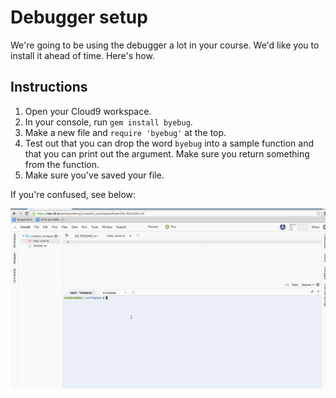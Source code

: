 # Debugger setup

We're going to be using the debugger a lot in your course.  We'd like you to install it ahead of time.  Here's how.

## Instructions

1. Open your Cloud9 workspace.
2. In your console, run `gem install byebug`.
3. Make a new file and `require 'byebug'` at the top.
4. Test out that you can drop the word `byebug` into a sample function and that you can print out the argument.  Make sure you return something from the function.
5. Make sure you've saved your file.

If you're confused, see below:

![Debugger Setup Cloud9](./debugger-setup-cloud9.gif)


